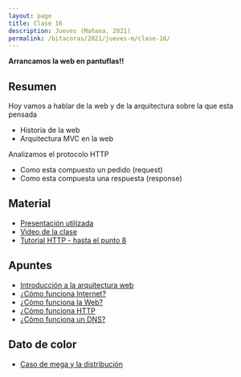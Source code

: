 ```yaml
---
layout: page
title: Clase 16
description: Jueves (Mañana, 2021)
permalink: /bitacoras/2021/jueves-m/clase-16/
---
```


**Arrancamos la web en pantuflas!!**

## Resumen

Hoy vamos a hablar de la web y de la arquitectura sobre la que esta pensada

* Historia de la web
* Arquitectura MVC en la web

Analizamos el protocolo HTTP

- Como esta compuesto un pedido (request)
- Como esta compuesta una respuesta (response)

## Material

- [Presentación utilizada](https://docs.google.com/presentation/d/1O0v4Xf-O_9RwegSMS2mvRXan0n1A_I0KNbDoxb0m4lI/edit)
- [Video de la clase](https://youtu.be/kCD7NM_wB3U)
- [Tutorial HTTP - hasta el punto 8](https://github.com/flbulgarelli/http-tutorial/tree/master/tutorial)

## Apuntes

- [Introducción a la arquitectura web](https://docs.google.com/document/d/1LBqAhXPzn-aeN5BIRZBmIrU5RKiYvySyWH-2Jkn-kJw/edit)
- [¿Cómo funciona Internet?](https://developer.mozilla.org/es/docs/Learn/Common_questions/How_does_the_Internet_work)
- [¿Cómo funciona la Web?](https://developer.mozilla.org/es/docs/Learn/Getting_started_with_the_web/C%C3%B3mo_funciona_la_Web)
- [¿Cómo funciona HTTP](https://developer.mozilla.org/es/docs/Web/HTTP/Overview)
- [¿Cómo funciona un DNS?](https://howdns.works/)

## Dato de color
- [Caso de mega y la distribución](https://youtu.be/Mj9A9wYQot8)
